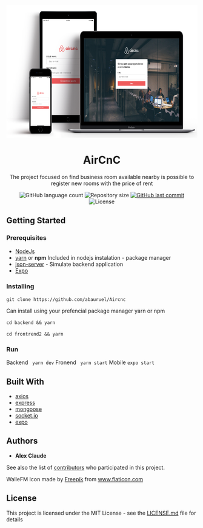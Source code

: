 <p align="center" >
<img src=".github/images/AirCnc.png" height="350" width="650" />


</p>

<h1 align="center">AirCnC</h1>
<p align="center">
The project focused on find business room available nearby is possible to register new rooms with the price of rent </p>


<p align="center">
  
  <img alt="GitHub language count" src="https://img.shields.io/github/languages/count/abauruel/Aircnc"/>

  <img alt="Repository size" src="https://img.shields.io/github/repo-size/abauruel/Aircnc"/>
  
 <a href="https://github.com/abauruel/Aircnc/commits/master">
    <img alt="GitHub last commit" src="https://img.shields.io/github/last-commit/abauruel/Aircnc"/>
  </a>
 <img alt="License" src="https://img.shields.io/badge/license-MIT-brightgreen">
</p>


##

## Getting Started

### Prerequisites
* [NodeJs](https://nodejs.org/en/)
* [yarn](https://yarnpkg.com/) or **npm** Included in nodejs instalation - package manager
* [json-server](https://www.npmjs.com/package/json-server) - Simulate backend application
* [Expo](https://expo.io/)


### Installing
```
git clone https://github.com/abauruel/Aircnc
```
Can install using your prefencial package manager yarn or npm
```
cd backend && yarn 
```
```
cd frontrend2 && yarn
```

### Run

Backend ``` yarn dev```
Fronend ``` yarn start```
Mobile ```expo start```

## Built With
* [axios]()
* [express]()
* [mongoose]()
* [socket.io]()
* [expo]()


## Authors

* **Alex Claude** 

See also the list of [contributors](https://github.com/abauruel/Aircnc/graphs/contributors) who participated in this project.

<div>WalleFM Icon made by <a href="https://www.flaticon.com/authors/freepik" title="Freepik">Freepik</a> from <a href="https://www.flaticon.com/" title="Flaticon">www.flaticon.com</a></div>

## License

This project is licensed under the MIT License - see the [LICENSE.md](LICENSE.md) file for details
